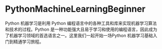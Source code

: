 # PythonMachineLearningBeginner
Python 机器学习是利用 Python 编程语言中的各种工具和库来实现机器学习算法和技术的过程。Python 是一种功能强大且易于学习和使用的编程语言，因此成为了机器学习领域的首选语言之一。这里我们一起开始一场Python 机器学习基础入门到精通学习旅程。
